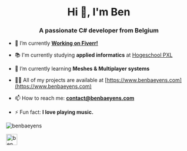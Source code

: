 <h1 align="center">Hi 👋, I'm Ben</h1>
<h3 align="center">A passionate C# developer from Belgium</h3>

- 💼 I’m currently [**Working on Fiverr!**](https://www.fiverr.com/benbaeyens?up_rollout=true)

- 📚 I'm currently studying **applied informatics** at [Hogeschool PXL](https://www.pxl.be/)

- 🌱 I’m currently learning **Meshes & Multiplayer systems**

- 👨‍💻 All of my projects are available at [https://www.benbaeyens.com](https://www.benbaeyens.com)

- 📫 How to reach me: [**contact@benbaeyens.com**](mailto:contact@benbaeyens.com)

- ⚡ Fun fact: **I love playing music.**

<img align="center" src="https://github-readme-stats.vercel.app/api?username=benbaeyens&show_icons=true" alt="benbaeyens" /></p>

<p align="left">
<a href="https://linkedin.com/in/ben baeyens" target="blank"><img align="center" src="https://cdn.jsdelivr.net/npm/simple-icons@3.0.1/icons/linkedin.svg" alt="ben baeyens" height="30" width="30" /></a>
</p>
